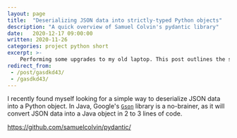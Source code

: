 ```yaml
---
layout: page
title:  "Deserializing JSON data into strictly-typed Python objects"
description: "A quick overview of Samuel Colvin's pydantic library"
date:   2020-12-17 09:00:00 
written: 2020-11-26
categories: project python short
excerpt: >-
    Performing some upgrades to my old laptop. This post outlines the setup process for installing GalliumOS
redirect_from: 
 - /post/gasdkd43/
 - /gasdkd43/
---
```


I recently found myself looking for a simple way to deserialize JSON data into a Python object. In Java, Google's [`Gson`]() library is a no-brainer, as it will convert JSON data into a Java object in 2 to 3 lines of code.

https://github.com/samuelcolvin/pydantic/